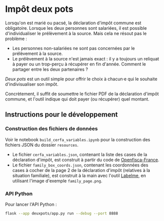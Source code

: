 # Impôt deux pots

Lorsqu'on est marié ou pacsé, la déclaration d'impôt commune est obligatoire. Lorsque les deux personnes
sont salariées, il est possible d'individualiser le prélèvement à la source. Mais cela ne résout pas le
problème :
- Les personnes non-salariées ne sont pas concernées par le prélèvement à la source.
- Le prélèvement à la source n'est jamais exact : il y a toujours un reliquat à payer ou un trop-perçu 
à récupérer en fin d'année. Comment le partager entre les deux partenaires ?

_Deux pots_ est un outil simple pour offrir le choix à chacun·e qui le souhaite d'indivisualiser son impôt.

Concrètement, il suffit de soumettre le fichier PDF de la déclaration d'impôt commune, et l'outil indique qui 
doit payer (ou récupérer) quel montant.

## Instructions pour le développement

### Construction des fichiers de données

Voir le notebook `build_cerfa_variables.ipynb` pour la construction des fichiers JSON du dossier `resources`.
- Le fichier `cerfa_variables.json`, contenant la liste des cases de la déclaration d'impôt,
est construit à partir du code de [Openfisca-France](https://github.com/openfisca/openfisca-france).
- Le fichier `family_box_coords.json`, contenant les coordonnées des cases à cocher de la page 2 de la
déclaration d'impôt (relatives à la situation familiale), est construit à la main avec l'outil
[Labelme](https://github.com/wkentaro/labelme), en utilisant l'image d'exemple `family_page.png`.


### API Python

Pour lancer l'API Python :
```bash
flask --app deuxpots/app.py run --debug --port 8888
```

